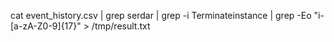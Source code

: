 cat event_history.csv | grep serdar | grep -i Terminateinstance | grep -Eo "i-[a-zA-Z0-9]{17}" > /tmp/result.txt
